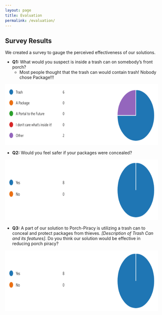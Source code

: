 ```yaml
---
layout: page
title: Evaluation
permalink: /evaluation/
---
```


## Survey Results
We created a survey to gauge the perceived effectiveness of our solutions.​

* __Q1:__ What would you suspect is inside a trash can on somebody’s front porch?​
    - Most people thought that the trash can would contain trash!​ Nobody chose Package!!!​

<img src="/res/evaluation/what_is_it_chart.png" height=200>

* __Q2:__ Would you feel safer if your packages were concealed?

<img src="/res/evaluation/8_to_0_chart.png" height=200>

* __Q3:__ A part of our solution to Porch-Piracy is utilizing a trash can to conceal and protect packages from thieves. *[Description of Trash Can and its features]*. Do you think our solution would be effective in reducing porch piracy?

<img src="/res/evaluation/8_to_0_chart.png" height=200>